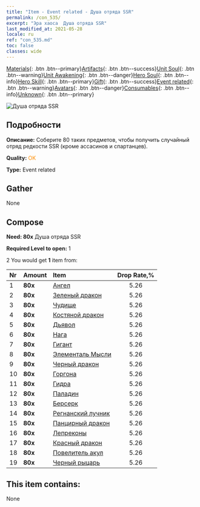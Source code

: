 ```yaml
---
title: "Item - Event related - Душа отряда SSR"
permalink: /con_535/
excerpt: "Эра хаоса  Душа отряда SSR"
last_modified_at: 2021-05-28
locale: ru
ref: "con_535.md"
toc: false
classes: wide
---
```

 [Materials](/ItemsRU/){: .btn .btn--primary}[Artifacts](/ItemsRU/Artifacts/){: .btn .btn--success}[Unit Soul](/ItemsRU/UnitSoul/){: .btn .btn--warning}[Unit Awakening](/ItemsRU/UnitAwakening/){: .btn .btn--danger}[Hero Soul](/ItemsRU/HeroSoul/){: .btn .btn--info}[Hero Skill](/ItemsRU/HeroSkill/){: .btn .btn--primary}[Gift](/ItemsRU/Gift/){: .btn .btn--success}[Event related](/ItemsRU/Events/){: .btn .btn--warning}[Avatars](/ItemsRU/Avatars/){: .btn .btn--danger}[Consumables](/ItemsRU/Consumables/){: .btn .btn--info}[Unknown](/ItemsRU/Unknown/){: .btn .btn--primary}

 ![Душа отряда SSR](/images/t/i_10021.png)

## Подробности
 **Описание:** Соберите 80 таких предметов, чтобы получить случайный отряд редкости SSR (кроме ассасинов и спартанцев).

 **Quality:** <span style="color: #FF8C00">OK</span>

 **Type:** Event related

## Gather

  None

## Compose

 **Need: 80x** Душа отряда SSR

 **Required Level to open:** 1

 2 You would get **1** item  from:

  | Nr | Amount |     Item    | Drop Rate,% |
  |:---|:-------|:------------|:---------:|
  | 1 |  **80x** | [Ангел](/ItemsRU/unt_196/) | 5.26 | 
  | 2 |  **80x** | [Зеленый дракон](/ItemsRU/unt_205/) | 5.26 | 
  | 3 |  **80x** | [Чудище](/ItemsRU/unt_223/) | 5.26 | 
  | 4 |  **80x** | [Костяной дракон](/ItemsRU/unt_214/) | 5.26 | 
  | 5 |  **80x** | [Дьявол](/ItemsRU/unt_232/) | 5.26 | 
  | 6 |  **80x** | [Нага](/ItemsRU/unt_240/) | 5.26 | 
  | 7 |  **80x** | [Гигант](/ItemsRU/unt_241/) | 5.26 | 
  | 8 |  **80x** | [Элементаль Мысли](/ItemsRU/unt_267/) | 5.26 | 
  | 9 |  **80x** | [Черный дракон](/ItemsRU/unt_250/) | 5.26 | 
  | 10 |  **80x** | [Горгона](/ItemsRU/unt_257/) | 5.26 | 
  | 11 |  **80x** | [Гидра](/ItemsRU/unt_259/) | 5.26 | 
  | 12 |  **80x** | [Паладин](/ItemsRU/unt_197/) | 5.26 | 
  | 13 |  **80x** | [Берсерк](/ItemsRU/unt_224/) | 5.26 | 
  | 14 |  **80x** | [Регнанский лучник](/ItemsRU/unt_274/) | 5.26 | 
  | 15 |  **80x** | [Панцирный дракон](/ItemsRU/unt_278/) | 5.26 | 
  | 16 |  **80x** | [Лепреконы](/ItemsRU/unt_270/) | 5.26 | 
  | 17 |  **80x** | [Красный дракон](/ItemsRU/unt_251/) | 5.26 | 
  | 18 |  **80x** | [Повелитель акул](/ItemsRU/unt_281/) | 5.26 | 
  | 19 |  **80x** | [Черный рыцарь](/ItemsRU/unt_213/) | 5.26 | 


## This item contains:

  None

